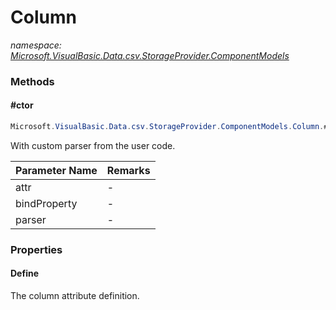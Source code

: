 ﻿# Column
_namespace: <a href="#" onClick="load('/docs/Microsoft.VisualBasic.Data.csv.StorageProvider.ComponentModels/index.md')">Microsoft.VisualBasic.Data.csv.StorageProvider.ComponentModels</a>_





### Methods

#### #ctor
```csharp
Microsoft.VisualBasic.Data.csv.StorageProvider.ComponentModels.Column.#ctor(Microsoft.VisualBasic.Data.csv.StorageProvider.Reflection.ColumnAttribute,System.Reflection.PropertyInfo,Microsoft.VisualBasic.Data.csv.StorageProvider.Reflection.IParser)
```
With custom parser from the user code.

|Parameter Name|Remarks|
|--------------|-------|
|attr|-|
|bindProperty|-|
|parser|-|



### Properties

#### Define
The column attribute definition.

